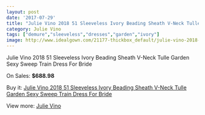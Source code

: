 ```yaml
---
layout: post
date: '2017-07-29'
title: "Julie Vino 2018 51 Sleeveless Ivory Beading Sheath V-Neck Tulle Garden Sexy Sweep Train Dress For Bride"
category: Julie Vino
tags: ["demure","sleeveless","dresses","garden","ivory"]
image: http://www.idealgown.com/21177-thickbox_default/julie-vino-2018-51-sleeveless-ivory-beading-sheath-v-neck-tulle-garden-sexy-sweep-train-dress-for-bride.jpg
---
```

Julie Vino 2018 51 Sleeveless Ivory Beading Sheath V-Neck Tulle Garden Sexy Sweep Train Dress For Bride

On Sales: **$688.98**
<a href="https://www.idealgown.com/en/julie-vino/7923-julie-vino-2018-51-sleeveless-ivory-beading-sheath-v-neck-tulle-garden-sexy-sweep-train-dress-for-bride.html"><amp-img layout="responsive" width="600" height="600" src="//www.idealgown.com/21177-thickbox_default/julie-vino-2018-51-sleeveless-ivory-beading-sheath-v-neck-tulle-garden-sexy-sweep-train-dress-for-bride.jpg" alt="Julie Vino 2018 51 Sleeveless Ivory Beading Sheath V-Neck Tulle Garden Sexy Sweep Train Dress For Bride 0" /></a>
<a href="https://www.idealgown.com/en/julie-vino/7923-julie-vino-2018-51-sleeveless-ivory-beading-sheath-v-neck-tulle-garden-sexy-sweep-train-dress-for-bride.html"><amp-img layout="responsive" width="600" height="600" src="//www.idealgown.com/21178-thickbox_default/julie-vino-2018-51-sleeveless-ivory-beading-sheath-v-neck-tulle-garden-sexy-sweep-train-dress-for-bride.jpg" alt="Julie Vino 2018 51 Sleeveless Ivory Beading Sheath V-Neck Tulle Garden Sexy Sweep Train Dress For Bride 1" /></a>

Buy it: [Julie Vino 2018 51 Sleeveless Ivory Beading Sheath V-Neck Tulle Garden Sexy Sweep Train Dress For Bride](https://www.idealgown.com/en/julie-vino/7923-julie-vino-2018-51-sleeveless-ivory-beading-sheath-v-neck-tulle-garden-sexy-sweep-train-dress-for-bride.html "Julie Vino 2018 51 Sleeveless Ivory Beading Sheath V-Neck Tulle Garden Sexy Sweep Train Dress For Bride")

View more: [Julie Vino](https://www.idealgown.com/en/151-julie-vino "Julie Vino")